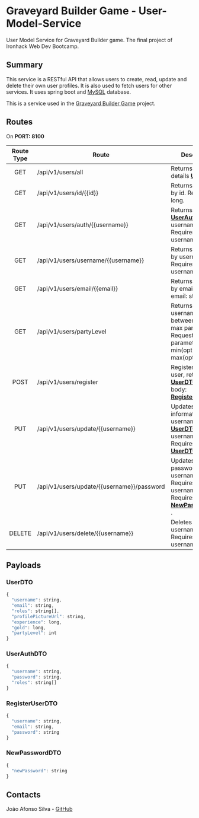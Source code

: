 # Graveyard Builder Game - User-Model-Service

User Model Service for Graveyard Builder game. The final project of Ironhack Web Dev Bootcamp.

## Summary

This service is a RESTful API that allows users to create, read, update and delete their own user profiles. It is also used to fetch users for other services. It uses spring boot and [MySQL](https://www.mysql.com/) database.

This is a service used in the [Graveyard Builder Game](https://github.com/Joaodss/Graveyard-Builder-Game) project.

## Routes

On **PORT: 8100**

| Route Type | Route                                      | Description                                                                                                                               |
| :--------: | ------------------------------------------ | ----------------------------------------------------------------------------------------------------------------------------------------- |
|    GET     | /api/v1/users/all                          | Returns all users' details [**UserDTO**](#userdto).                                                                                       |
|    GET     | /api/v1/users/id/{{id}}                    | Returns [**UserDTO**](#userdto) by id. Requires id: long.                                                                                 |
|    GET     | /api/v1/users/auth/{{username}}            | Returns [**UserAuthDTO**](#userauthdto) by username. Requires username: string.                                                           |
|    GET     | /api/v1/users/username/{{username}}        | Returns [**UserDTO**](#userdto) by username. Requires username: string.                                                                   |
|    GET     | /api/v1/users/email/{{email}}              | Returns [**UserDTO**](#userdto) by email. Requires email: string.                                                                         |
|    GET     | /api/v1/users/partyLevel                   | Returns list of usernames between min and max party level. Request parameters: min(optional): int, max(optional): int.                    |
|    POST    | /api/v1/users/register                     | Registers new user, returns [**UserDTO**](#userdto). Requires body: [**RegisterUserDTO**](#registeruserdto).                              |
|    PUT     | /api/v1/users/update/{{username}}          | Updates user information by username, returns [**UserDTO**](#userdto). Requires username: string. Requires body: [**UserDTO**](#userdto). |
|    PUT     | /api/v1/users/update/{{username}}/password | Updates user password by username. Requires username: string. Requires body: [**NewPasswordDTO**](#newpassworddto) .                      |
|   DELETE   | /api/v1/users/delete/{{username}}          | Deletes user by username. Requires username: string.                                                                                      |

## Payloads

### UserDTO

```javascript
{
  "username": string,
  "email": string,
  "roles": string[],
  "profilePictureUrl": string,
  "experience": long,
  "gold": long,
  "partyLevel": int
}
```

### UserAuthDTO

```javascript
{
  "username": string,
  "password": string,
  "roles": string[]
}
```

### RegisterUserDTO

```javascript
{
  "username": string,
  "email": string,
  "password": string
}
```

### NewPasswordDTO

```javascript
{
  "newPassword": string
}
```

## Contacts

João Afonso Silva - [GitHub](https://github.com/Joaodss)
